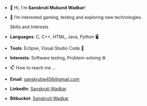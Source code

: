 - 👋 Hi, I'm **Sanskruti Mukund Wadkar**!
- 👀 I’m interested gaming, testing and exploring new technologies.

  Skills and Interests
- **Languages**: C, C++, HTML, Java, Python 🖥️
- **Tools**: Eclipse, Visual Studio Code 🔧
- **Interests**: Software testing, Problem-solving ⚙️
  
- 📫 How to reach me ...
- **Email**: [sanskrutiw456@gmail.com](mailto:sanskrutiw456@gmail.com)
- **LinkedIn**: [Sanskruti Wadkar](https://www.linkedin.com/in/sanskruti-wadkar-1613b92b0)
- **Bitbucket**: [Sanskruti Wadkar](https://bitbucket.org/Sanskruti_W)


